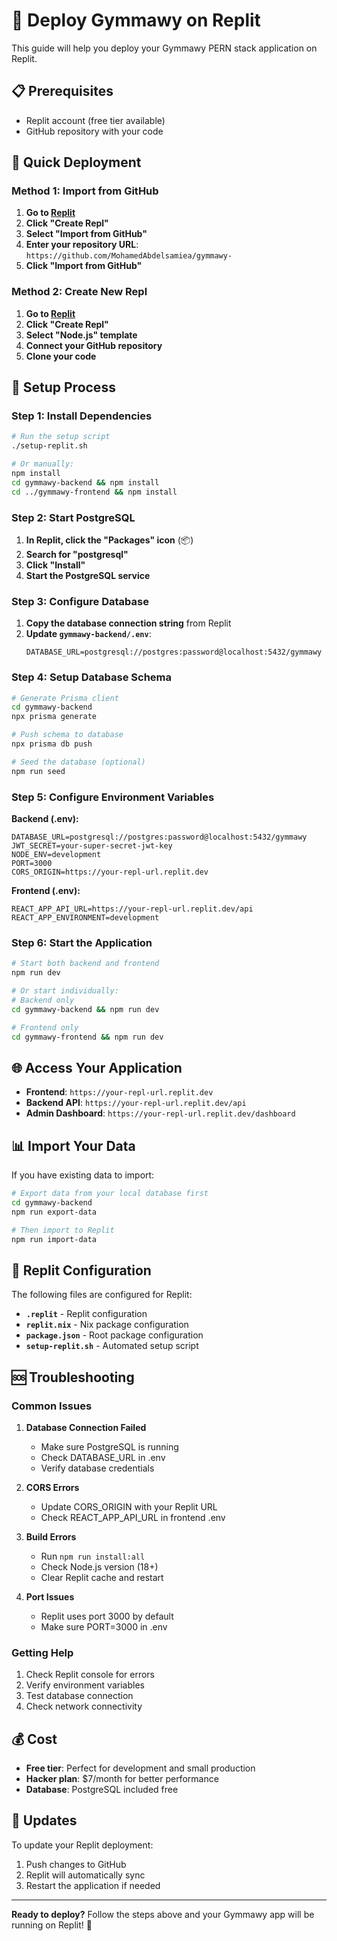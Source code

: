 # 🚀 Deploy Gymmawy on Replit

This guide will help you deploy your Gymmawy PERN stack application on Replit.

## 📋 Prerequisites

- Replit account (free tier available)
- GitHub repository with your code

## 🚀 Quick Deployment

### Method 1: Import from GitHub

1. **Go to [Replit](https://replit.com)**
2. **Click "Create Repl"**
3. **Select "Import from GitHub"**
4. **Enter your repository URL**: `https://github.com/MohamedAbdelsamiea/gymmawy-`
5. **Click "Import from GitHub"**

### Method 2: Create New Repl

1. **Go to [Replit](https://replit.com)**
2. **Click "Create Repl"**
3. **Select "Node.js" template**
4. **Connect your GitHub repository**
5. **Clone your code**

## 🔧 Setup Process

### Step 1: Install Dependencies

```bash
# Run the setup script
./setup-replit.sh

# Or manually:
npm install
cd gymmawy-backend && npm install
cd ../gymmawy-frontend && npm install
```

### Step 2: Start PostgreSQL

1. **In Replit, click the "Packages" icon** (📦)
2. **Search for "postgresql"**
3. **Click "Install"**
4. **Start the PostgreSQL service**

### Step 3: Configure Database

1. **Copy the database connection string** from Replit
2. **Update `gymmawy-backend/.env`**:
   ```env
   DATABASE_URL=postgresql://postgres:password@localhost:5432/gymmawy
   ```

### Step 4: Setup Database Schema

```bash
# Generate Prisma client
cd gymmawy-backend
npx prisma generate

# Push schema to database
npx prisma db push

# Seed the database (optional)
npm run seed
```

### Step 5: Configure Environment Variables

**Backend (.env):**
```env
DATABASE_URL=postgresql://postgres:password@localhost:5432/gymmawy
JWT_SECRET=your-super-secret-jwt-key
NODE_ENV=development
PORT=3000
CORS_ORIGIN=https://your-repl-url.replit.dev
```

**Frontend (.env):**
```env
REACT_APP_API_URL=https://your-repl-url.replit.dev/api
REACT_APP_ENVIRONMENT=development
```

### Step 6: Start the Application

```bash
# Start both backend and frontend
npm run dev

# Or start individually:
# Backend only
cd gymmawy-backend && npm run dev

# Frontend only
cd gymmawy-frontend && npm run dev
```

## 🌐 Access Your Application

- **Frontend**: `https://your-repl-url.replit.dev`
- **Backend API**: `https://your-repl-url.replit.dev/api`
- **Admin Dashboard**: `https://your-repl-url.replit.dev/dashboard`

## 📊 Import Your Data

If you have existing data to import:

```bash
# Export data from your local database first
cd gymmawy-backend
npm run export-data

# Then import to Replit
npm run import-data
```

## 🔧 Replit Configuration

The following files are configured for Replit:

- **`.replit`** - Replit configuration
- **`replit.nix`** - Nix package configuration
- **`package.json`** - Root package configuration
- **`setup-replit.sh`** - Automated setup script

## 🆘 Troubleshooting

### Common Issues

1. **Database Connection Failed**
   - Make sure PostgreSQL is running
   - Check DATABASE_URL in .env
   - Verify database credentials

2. **CORS Errors**
   - Update CORS_ORIGIN with your Replit URL
   - Check REACT_APP_API_URL in frontend .env

3. **Build Errors**
   - Run `npm run install:all`
   - Check Node.js version (18+)
   - Clear Replit cache and restart

4. **Port Issues**
   - Replit uses port 3000 by default
   - Make sure PORT=3000 in .env

### Getting Help

1. Check Replit console for errors
2. Verify environment variables
3. Test database connection
4. Check network connectivity

## 💰 Cost

- **Free tier**: Perfect for development and small production
- **Hacker plan**: $7/month for better performance
- **Database**: PostgreSQL included free

## 🔄 Updates

To update your Replit deployment:
1. Push changes to GitHub
2. Replit will automatically sync
3. Restart the application if needed

---

**Ready to deploy?** Follow the steps above and your Gymmawy app will be running on Replit! 🚀
